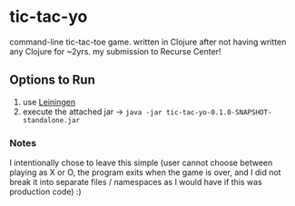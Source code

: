 # tic-tac-yo

command-line tic-tac-toe game. written in Clojure after not having written any Clojure for ~2yrs. my submission to Recurse Center!

## Options to Run
1. use [Leiningen](https://leiningen.org/)
2. execute the attached jar -> `java -jar tic-tac-yo-0.1.0-SNAPSHOT-standalone.jar`

### Notes
I intentionally chose to leave this simple (user cannot choose between playing as X or O, the program exits when the game is over, and I did not break it into separate files / namespaces as I would have if this was production code) :)
